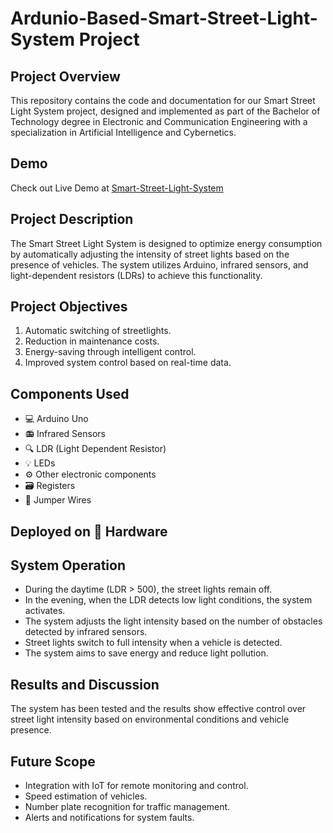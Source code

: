 # Ardunio-Based-Smart-Street-Light-System Project

## Project Overview

This repository contains the code and documentation for our Smart Street Light System project, designed and implemented as part of the Bachelor of Technology degree in Electronic and Communication Engineering with a specialization in Artificial Intelligence and Cybernetics.

## Demo
Check out Live Demo at [Smart-Street-Light-System](https://drive.google.com/drive/folders/1yjUeknle66IR8R4GQlWQTfgA0Cann1TZ?usp=drive_link)

## Project Description

The Smart Street Light System is designed to optimize energy consumption by automatically adjusting the intensity of street lights based on the presence of vehicles. The system utilizes Arduino, infrared sensors, and light-dependent resistors (LDRs) to achieve this functionality.

## Project Objectives

1. Automatic switching of streetlights.
2. Reduction in maintenance costs.
3. Energy-saving through intelligent control.
4. Improved system control based on real-time data.

## Components Used

- 💻 Arduino Uno
- 📻 Infrared Sensors
- 🔍 LDR (Light Dependent Resistor)
- 💡 LEDs
- ⚙️ Other electronic components
- 🗃️ Registers
- 🔌 Jumper Wires

## Deployed on 🧰 Hardware

## System Operation

- During the daytime (LDR > 500), the street lights remain off.
- In the evening, when the LDR detects low light conditions, the system activates.
- The system adjusts the light intensity based on the number of obstacles detected by infrared sensors.
- Street lights switch to full intensity when a vehicle is detected.
- The system aims to save energy and reduce light pollution.

## Results and Discussion

The system has been tested and the results show effective control over street light intensity based on environmental conditions and vehicle presence.

## Future Scope

- Integration with IoT for remote monitoring and control.
- Speed estimation of vehicles.
- Number plate recognition for traffic management.
- Alerts and notifications for system faults.



